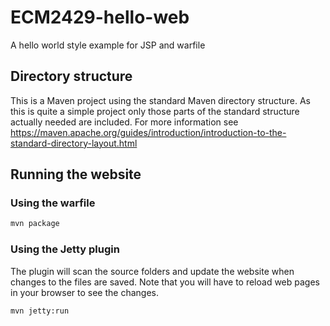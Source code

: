 # ECM2429-hello-web

A hello world style example for JSP and warfile

## Directory structure

This is a Maven project using the standard Maven directory structure.  As this is quite a simple project only those parts of
the standard structure actually needed are included.  For more information see <https://maven.apache.org/guides/introduction/introduction-to-the-standard-directory-layout.html>


## Running the website

### Using the warfile

```sh
mvn package
```

### Using the Jetty plugin

The plugin will scan the source folders and update the website when changes to the files are saved.  Note that you will have to reload web pages in your browser to see the changes.

```sh
mvn jetty:run
```
